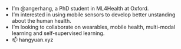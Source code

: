 - I’m @angerhang, a PhD student in ML4Health at Oxford.
- I’m interested in using mobile sensors to develop better unstanding about the human health. 
- I’m looking to collaborate on wearables, mobile health, multi-modal learning and self-supervised learning.
- 📫 hangyuan.xyz
